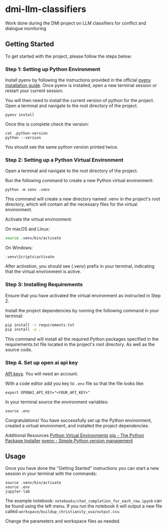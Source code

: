 # dmi-llm-classifiers
Work done during the DMI project on LLM classifiers for conflict and dialogue monitoring 

## Getting Started
To get started with the project, please follow the steps below:

### Step 1: Setting up Python Environment
Install pyenv by following the instructions provided in the official [pyenv installation
guide](https://github.com/pyenv/pyenv#installation).
Once pyenv is installed, open a new terminal session or restart your current session.

You will then need to install the current version of python for the project.
Open a terminal and navigate to the root directory of the project.
```
pyenv install
```

Once this is complete check the version:
```
cat .python-version
python --version
```
You should see the same python version printed twice.

### Step 2: Setting up a Python Virtual Environment
Open a terminal and navigate to the root directory of the project.

Run the following command to create a new Python virtual environment:

```
python -m venv .venv
```

This command will create a new directory named .venv in the project's root directory, which will
contain all the necessary files for the virtual environment.

Activate the virtual environment:

On macOS and Linux:

```bash
source .venv/bin/activate
```

On Windows:
```
.venv\Scripts\activate
```

After activation, you should see (.venv) prefix in your terminal, indicating that the virtual
environment is active.

### Step 3: Installing Requirements
Ensure that you have activated the virtual environment as instructed in Step 2.

Install the project dependencies by running the following command in your terminal:

```bash
pip install -r requirements.txt
pip install -e .
```

This command will install all the required Python packages specified in the requirements.txt file
located in the project's root directory.
As well as the source code.

### Step 4. Set up open ai api key
[API keys](https://platform.openai.com/account/api-keys). You will need an account.

With a code editor add you key to `.env` file so that the file looks like:
```
export OPENAI_API_KEY="<YOUR_API_KEY>"
```

In your terminal source the environment variables:
```
source .env
```

Congratulations! You have successfully set up the Python environment, created a virtual
environment, and installed the project dependencies.

Additional Resources
[Python Virtual Environments](https://docs.python.org/3/tutorial/venv.html)
[pip - The Python Package Installer](https://pip.pypa.io/en/stable/)
[pyenv - Simple Python version management](https://github.com/pyenv/pyenv)


## Usage
Once you have done the "Getting Started" instructions you can start a new session in your terminal
with the commands:
```
source .venv/bin/activate
source .env
jupyter-lab
```

The example notebook: `notebooks/chat_completion_for_each_row.ipynb` can be found using the
left menu. If you run the notebook it will output a new file called
`workspace/buildup_christianity_usa/output.csv`.

Change the parameters and workspace files as needed.
